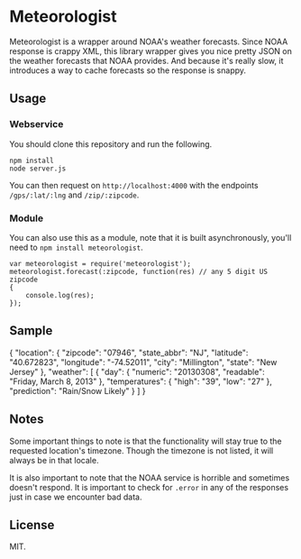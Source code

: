# Meteorologist

Meteorologist is a wrapper around NOAA's weather forecasts. Since NOAA response is crappy XML, this library wrapper gives you nice pretty JSON on the weather forecasts that NOAA provides. And because it's really slow, it introduces a way to cache forecasts so the response is snappy.

## Usage

### Webservice

You should clone this repository and run the following.

	npm install
	node server.js

You can then request on `http://localhost:4000` with the endpoints `/gps/:lat/:lng` and `/zip/:zipcode`.

### Module

You can also use this as a module, note that it is built asynchronously, you'll need to `npm install meteorologist`.

	var meteorologist = require('meteorologist');
	meteorologist.forecast(:zipcode, function(res) // any 5 digit US zipcode
	{
		console.log(res);
	});

## Sample

{
    "location": {
        "zipcode": "07946",
        "state_abbr": "NJ",
        "latitude": "40.672823",
        "longitude": "-74.52011",
        "city": "Millington",
        "state": "New Jersey"
    },
    "weather": [
        {
            "day": {
                "numeric": "20130308",
                "readable": "Friday, March 8, 2013"
            },
            "temperatures": {
                "high": "39",
                "low": "27"
            },
            "prediction": "Rain/Snow Likely"
        }
    ]
}

## Notes

Some important things to note is that the functionality will stay true to the requested location's timezone. Though the timezone is not listed, it will always be in that locale.

It is also important to note that the NOAA service is horrible and sometimes doesn't respond. It is important to check for `.error` in any of the responses just in case we encounter bad data. 

## License

MIT.
